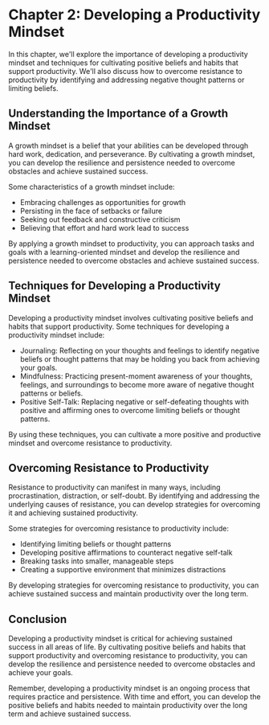 Chapter 2: Developing a Productivity Mindset
============================================

In this chapter, we'll explore the importance of developing a productivity mindset and techniques for cultivating positive beliefs and habits that support productivity. We'll also discuss how to overcome resistance to productivity by identifying and addressing negative thought patterns or limiting beliefs.

Understanding the Importance of a Growth Mindset
------------------------------------------------

A growth mindset is a belief that your abilities can be developed through hard work, dedication, and perseverance. By cultivating a growth mindset, you can develop the resilience and persistence needed to overcome obstacles and achieve sustained success.

Some characteristics of a growth mindset include:

* Embracing challenges as opportunities for growth
* Persisting in the face of setbacks or failure
* Seeking out feedback and constructive criticism
* Believing that effort and hard work lead to success

By applying a growth mindset to productivity, you can approach tasks and goals with a learning-oriented mindset and develop the resilience and persistence needed to overcome obstacles and achieve sustained success.

Techniques for Developing a Productivity Mindset
------------------------------------------------

Developing a productivity mindset involves cultivating positive beliefs and habits that support productivity. Some techniques for developing a productivity mindset include:

* Journaling: Reflecting on your thoughts and feelings to identify negative beliefs or thought patterns that may be holding you back from achieving your goals.
* Mindfulness: Practicing present-moment awareness of your thoughts, feelings, and surroundings to become more aware of negative thought patterns or beliefs.
* Positive Self-Talk: Replacing negative or self-defeating thoughts with positive and affirming ones to overcome limiting beliefs or thought patterns.

By using these techniques, you can cultivate a more positive and productive mindset and overcome resistance to productivity.

Overcoming Resistance to Productivity
-------------------------------------

Resistance to productivity can manifest in many ways, including procrastination, distraction, or self-doubt. By identifying and addressing the underlying causes of resistance, you can develop strategies for overcoming it and achieving sustained productivity.

Some strategies for overcoming resistance to productivity include:

* Identifying limiting beliefs or thought patterns
* Developing positive affirmations to counteract negative self-talk
* Breaking tasks into smaller, manageable steps
* Creating a supportive environment that minimizes distractions

By developing strategies for overcoming resistance to productivity, you can achieve sustained success and maintain productivity over the long term.

Conclusion
----------

Developing a productivity mindset is critical for achieving sustained success in all areas of life. By cultivating positive beliefs and habits that support productivity and overcoming resistance to productivity, you can develop the resilience and persistence needed to overcome obstacles and achieve your goals.

Remember, developing a productivity mindset is an ongoing process that requires practice and persistence. With time and effort, you can develop the positive beliefs and habits needed to maintain productivity over the long term and achieve sustained success.
